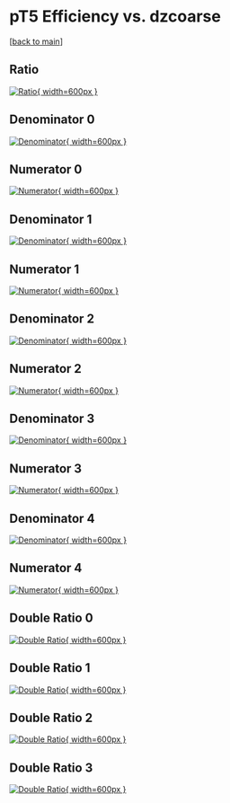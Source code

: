 # pT5 Efficiency vs. dzcoarse

[[back to main](./)]



## Ratio

[![Ratio](../mtv/var/pT5_vtr_321_-1_eff_dzcoarse.png){ width=600px }](../mtv/var/pT5_vtr_321_-1_eff_dzcoarse.pdf)

## Denominator 0

[![Denominator](../mtv/den/pT5_vtr_321_-1_eff_dzcoarse_den0.png){ width=600px }](../mtv/den/pT5_vtr_321_-1_eff_dzcoarse_den0.pdf)

## Numerator 0

[![Numerator](../mtv/num/pT5_vtr_321_-1_eff_dzcoarse_num0.png){ width=600px }](../mtv/num/pT5_vtr_321_-1_eff_dzcoarse_num0.pdf)

## Denominator 1

[![Denominator](../mtv/den/pT5_vtr_321_-1_eff_dzcoarse_den1.png){ width=600px }](../mtv/den/pT5_vtr_321_-1_eff_dzcoarse_den1.pdf)

## Numerator 1

[![Numerator](../mtv/num/pT5_vtr_321_-1_eff_dzcoarse_num1.png){ width=600px }](../mtv/num/pT5_vtr_321_-1_eff_dzcoarse_num1.pdf)

## Denominator 2

[![Denominator](../mtv/den/pT5_vtr_321_-1_eff_dzcoarse_den2.png){ width=600px }](../mtv/den/pT5_vtr_321_-1_eff_dzcoarse_den2.pdf)

## Numerator 2

[![Numerator](../mtv/num/pT5_vtr_321_-1_eff_dzcoarse_num2.png){ width=600px }](../mtv/num/pT5_vtr_321_-1_eff_dzcoarse_num2.pdf)

## Denominator 3

[![Denominator](../mtv/den/pT5_vtr_321_-1_eff_dzcoarse_den3.png){ width=600px }](../mtv/den/pT5_vtr_321_-1_eff_dzcoarse_den3.pdf)

## Numerator 3

[![Numerator](../mtv/num/pT5_vtr_321_-1_eff_dzcoarse_num3.png){ width=600px }](../mtv/num/pT5_vtr_321_-1_eff_dzcoarse_num3.pdf)

## Denominator 4

[![Denominator](../mtv/den/pT5_vtr_321_-1_eff_dzcoarse_den4.png){ width=600px }](../mtv/den/pT5_vtr_321_-1_eff_dzcoarse_den4.pdf)

## Numerator 4

[![Numerator](../mtv/num/pT5_vtr_321_-1_eff_dzcoarse_num4.png){ width=600px }](../mtv/num/pT5_vtr_321_-1_eff_dzcoarse_num4.pdf)

## Double Ratio 0

[![Double Ratio](../mtv/ratio/pT5_vtr_321_-1_eff_dzcoarse_ratio0.png){ width=600px }](../mtv/ratio/pT5_vtr_321_-1_eff_dzcoarse_ratio0.pdf)

## Double Ratio 1

[![Double Ratio](../mtv/ratio/pT5_vtr_321_-1_eff_dzcoarse_ratio1.png){ width=600px }](../mtv/ratio/pT5_vtr_321_-1_eff_dzcoarse_ratio1.pdf)

## Double Ratio 2

[![Double Ratio](../mtv/ratio/pT5_vtr_321_-1_eff_dzcoarse_ratio2.png){ width=600px }](../mtv/ratio/pT5_vtr_321_-1_eff_dzcoarse_ratio2.pdf)

## Double Ratio 3

[![Double Ratio](../mtv/ratio/pT5_vtr_321_-1_eff_dzcoarse_ratio3.png){ width=600px }](../mtv/ratio/pT5_vtr_321_-1_eff_dzcoarse_ratio3.pdf)

